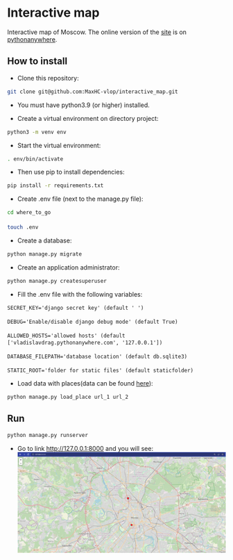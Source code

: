 # Interactive map

Interactive map of Moscow. The online version of the [site](https://vladislavdrag.pythonanywhere.com/) is on [pythonanywhere](https://www.pythonanywhere.com/).

## How to install

- Сlone this repository:
```bash
git clone git@github.com:MaxHC-vlop/interactive_map.git
```
- You must have python3.9 (or higher) installed.

- Create a virtual environment on directory project:
```bash
python3 -m venv env
 ```
- Start the virtual environment:
```bash
. env/bin/activate
```
- Then use pip to install dependencies:
```bash
pip install -r requirements.txt
```
- Create .env file (next to the manage.py file):
```bash
cd where_to_go

touch .env
```
- Create a database:
```bash
python manage.py migrate
```
- Сreate an application administrator:
```bash
python manage.py createsuperuser
```

- Fill the .env file with the following variables:

```
SECRET_KEY='django secret key' (default ' ')

DEBUG='Enable/disable django debug mode' (default True)

ALLOWED_HOSTS='allowed hosts' (default ['vladislavdrag.pythonanywhere.com', '127.0.0.1'])

DATABASE_FILEPATH='database location' (default db.sqlite3)

STATIC_ROOT='folder for static files' (default staticfolder)
```

- Load data with places(data can be found [here](https://github.com/devmanorg/where-to-go-places)):
```bash
python manage.py load_place url_1 url_2
```

## Run

```bash
python manage.py runserver
```
- Go to link http://127.0.0.1:8000 and you will see:
![screen](./screenshots/screenshot.PNG)